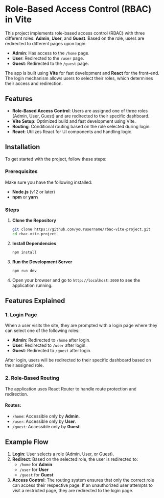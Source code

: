 # Role-Based Access Control (RBAC) in Vite

This project implements role-based access control (RBAC) with three different roles: **Admin**, **User**, and **Guest**. Based on the role, users are redirected to different pages upon login:

- **Admin**: Has access to the `/home` page.
- **User**: Redirected to the `/user` page.
- **Guest**: Redirected to the `/guest` page.

The app is built using **Vite** for fast development and **React** for the front-end. The login mechanism allows users to select their roles, which determines their access and redirection.

## Features
- **Role-Based Access Control**: Users are assigned one of three roles (Admin, User, Guest) and are redirected to their specific dashboard.
- **Vite Setup**: Optimized build and fast development using Vite.
- **Routing**: Conditional routing based on the role selected during login.
- **React**: Utilizes React for UI components and handling logic.

## Installation

To get started with the project, follow these steps:

### Prerequisites

Make sure you have the following installed:

- **Node.js** (v12 or later)
- **npm** or **yarn**

### Steps

1. **Clone the Repository**
   ```bash
   git clone https://github.com/yourusername/rbac-vite-project.git
   cd rbac-vite-project

2. **Install Dependencies**
   ```bash
   npm install
   ```

3. **Run the Development Server**
   ```bash
   npm run dev
   ```

4. Open your browser and go to `http://localhost:3000` to see the application running.

## Features Explained

### 1. **Login Page**

When a user visits the site, they are prompted with a login page where they can select one of the following roles:

- **Admin**: Redirected to `/home` after login.
- **User**: Redirected to `/user` after login.
- **Guest**: Redirected to `/guest` after login.

After login, users will be redirected to their specific dashboard based on their assigned role.

### 2. **Role-Based Routing**

The application uses React Router to handle route protection and redirection.

#### Routes:

- `/home`: Accessible only by **Admin**.
- `/user`: Accessible only by **User**.
- `/guest`: Accessible only by **Guest**.


## Example Flow

1. **Login**: User selects a role (Admin, User, or Guest).
2. **Redirect**: Based on the selected role, the user is redirected to:
   - `/home` for **Admin**
   - `/user` for **User**
   - `/guest` for **Guest**
3. **Access Control**: The routing system ensures that only the correct role can access their respective page. If an unauthorized user attempts to visit a restricted page, they are redirected to the login page.

